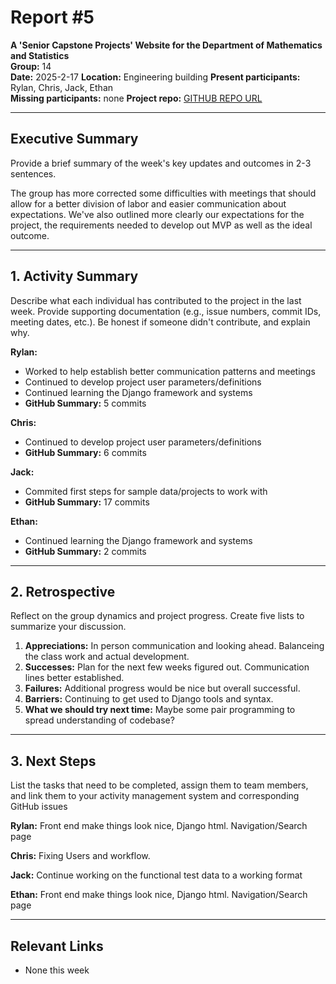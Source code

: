 # Report #5

**A 'Senior Capstone Projects' Website for the Department of Mathematics and Statistics**  
**Group:** 14  
**Date:** 2025-2-17 
**Location:**  Engineering building
**Present participants:** Rylan, Chris, Jack, Ethan  
**Missing participants:**  none
**Project repo:** [GITHUB REPO URL](https://github.com/Naalu/ds-senior-capstone-projects-website)  

---

## Executive Summary
Provide a brief summary of the week's key updates and outcomes in 2-3 sentences.

The group has more corrected some difficulties with meetings that should allow for a better division of labor and easier communication about expectations. We've also outlined more clearly our expectations for the project, the requirements needed to develop out MVP as well as the ideal outcome. 

---

## 1. Activity Summary
Describe what each individual has contributed to the project in the last week. Provide supporting documentation (e.g., issue numbers, commit IDs, meeting dates, etc.). Be honest if someone didn't contribute, and explain why.

**Rylan:**
- Worked to help establish better communication patterns and meetings
- Continued to develop project user parameters/definitions
- Continued learning the Django framework and systems
- **GitHub Summary:** 5 commits

**Chris:**
- Continued to develop project user parameters/definitions
- **GitHub Summary:** 6 commits

**Jack:**
- Commited first steps for sample data/projects to work with
- **GitHub Summary:** 17 commits

**Ethan:**
- Continued learning the Django framework and systems
- **GitHub Summary:** 2 commits
---

## 2. Retrospective
Reflect on the group dynamics and project progress. Create five lists to summarize your discussion.

1. **Appreciations:** In person communication and looking ahead. Balanceing the class work and actual development. 
2. **Successes:** Plan for the next few weeks figured out. Communication lines better established.
3. **Failures:** Additional progress would be nice but overall successful.
4. **Barriers:** Continuing to get used to Django tools and syntax.
5. **What we should try next time:** Maybe some pair programming to spread understanding of codebase?

---

## 3. Next Steps
List the tasks that need to be completed, assign them to team members, and link them to your activity management system and corresponding GitHub issues

**Rylan:** Front end make things look nice, Django html. Navigation/Search page

**Chris:** Fixing Users and workflow. 

**Jack:** Continue working on the functional test data to a working format

**Ethan:** Front end make things look nice, Django html. Navigation/Search page

---

## Relevant Links
- None this week
